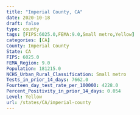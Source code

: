 ```yaml
---
title: "Imperial County, CA"
date: 2020-10-18
draft: false
type: county
tags: [FIPS:6025.0,FEMA:9.0,Small metro,Yellow]
categories: [CA]
County: Imperial County
State: CA
FIPS: 6025.0
FEMA_Region: 9.0
Population: 181215.0
NCHS_Urban_Rural_Classification: Small metro
Tests_in_prior_14_days: 7662.0
Fourteen_day_test_rate_per_100000: 4228.0
Percent_Positivity_in_prior_14_days: 0.054
Level: Yellow
url: /states/CA/imperial-county
---
```



